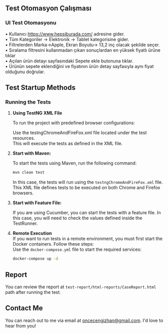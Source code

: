 ## Test Otomasyon Çalışması

### UI Test Otomasyonu
• Kullanıcı https://www.hepsiburada.com/ adresine gider.  
• Tüm Kategoriler -> Elektronik -> Tablet kategorisine gider.  
• Filtrelerden Marka->Apple, Ekran Boyutu-> 13,2 inç olacak şekilde seçer.  
• Sıralama filtresini kullanmadan çıkan sonuçlardan en yüksek fiyatlı ürüne tıklar  
• Açılan ürün detayı sayfasındaki Sepete ekle butonuna tıklar.  
• Ürünün sepete eklendiğini ve fiyatının ürün detay sayfasıyla aynı fiyat olduğunu doğrular.

## Test Startup Methods

### Running the Tests

1. **Using TestNG XML File**

   To run the project with predefined browser configurations:

   Use the testngChromeAndFireFox.xml file located under the test resources.  
   This will execute the tests as defined in the XML file.

2. **Start with Maven:**

   To start the tests using Maven, run the following command:
   ```bash
   mvn clean test
   ```
   In this case, the tests will run using the `testngChromeAndFireFox.xml` file. This XML file defines tests to be executed on both Chrome and Firefox browsers.

3. **Start with Feature File:**

   If you are using Cucumber, you can start the tests with a feature file. In this case, you will need to check the values defined inside the TestRunner.

4. **Remote Execution**  
   If you want to run tests in a remote environment, you must first start the Docker containers. Follow these steps:  
   Use the `docker-compose.yml` file to start the required services:
   ```bash
   docker-compose up -d
   ```

## Report

You can review the report at `test-report/html-reports/CaseReport.html` path after running the test.

## Contact Me

You can reach out to me via email at [oncecengizhan@gmail.com](mailto:oncecengizhan@gmail.com). I'd love to hear from you!
